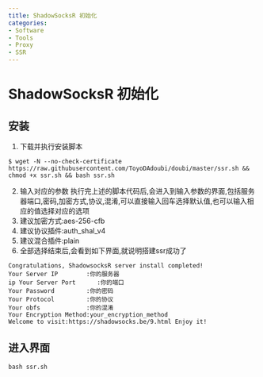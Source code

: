 ```yaml
---
title: ShadowSocksR 初始化
categories:
- Software
- Tools
- Proxy
- SSR
---
```

# ShadowSocksR 初始化

## 安装

1. 下载并执行安装脚本

 ```shell
$ wget -N --no-check-certificate https://raw.githubusercontent.com/ToyoDAdoubi/doubi/master/ssr.sh && chmod +x ssr.sh && bash ssr.sh
 ```

2. 输入对应的参数 执行完上述的脚本代码后,会进入到输入参数的界面,包括服务器端口,密码,加密方式,协议,混淆,可以直接输入回车选择默认值,也可以输入相应的值选择对应的选项
3. 建议加密方式:aes-256-cfb
4. 建议协议插件:auth_shal_v4
5. 建议混合插件:plain
6. 全部选择结束后,会看到如下界面,就说明搭建ssr成功了

```shell
Congratulations, ShadowsocksR server install completed!
Your Server IP        :你的服务器
ip Your Server Port      :你的端口
Your Password         :你的密码
Your Protocol         :你的协议
Your obfs             :你的混淆
Your Encryption Method:your_encryption_method
Welcome to visit:https://shadowsocks.be/9.html Enjoy it!
```

## 进入界面

```
bash ssr.sh
```

